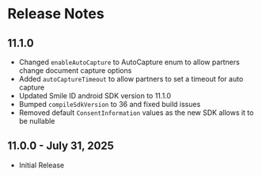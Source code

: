 # Release Notes

## 11.1.0

* Changed `enableAutoCapture` to AutoCapture enum to allow partners change document capture options
* Added `autoCaptureTimeout` to allow partners to set a timeout for auto capture
* Updated Smile ID android SDK version to 11.1.0
* Bumped `compileSdkVersion` to 36 and fixed build issues
* Removed default `ConsentInformation` values as the new SDK allows it to be nullable

## 11.0.0 - July 31, 2025

* Initial Release
